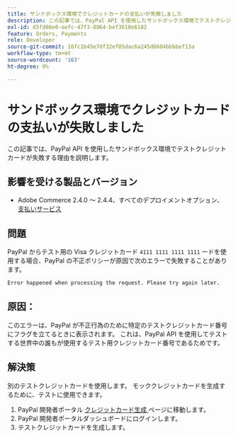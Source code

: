 ```yaml
---
title: サンドボックス環境でクレジットカードの支払いが失敗しました
description: この記事では、PayPal API を使用したサンドボックス環境でテストクレジットカードが失敗する理由を説明します。
exl-id: 65fd08e0-eefc-47f3-8964-bef3610e6182
feature: Orders, Payments
role: Developer
source-git-commit: 16fc1b45e7df32ef05dac6a245d6604bbbbef13a
workflow-type: tm+mt
source-wordcount: '163'
ht-degree: 0%

---
```


# サンドボックス環境でクレジットカードの支払いが失敗しました

この記事では、PayPal API を使用したサンドボックス環境でテストクレジットカードが失敗する理由を説明します。

## 影響を受ける製品とバージョン


* Adobe Commerce 2.4.0 ～ 2.4.4、すべてのデプロイメントオプション、[ 支払いサービス ](https://marketplace.magento.com/magento-payment-services.html)

## 問題

PayPal からテスト用の Visa クレジットカード `4111 1111 1111 1111` ードを使用する場合、PayPal の不正ポリシーが原因で次のエラーで失敗することがあります。

```bash
Error happened when processing the request. Please try again later.
```

## 原因：

このエラーは、PayPal が不正行為のために特定のテストクレジットカード番号にフラグを立てるときに表示されます。 これは、PayPal API を使用してテストする世界中の誰もが使用するテスト用クレジットカード番号であるためです。

## 解決策

別のテストクレジットカードを使用します。 モッククレジットカードを生成するために、テストに使用できます。

1. PayPal 開発者ポータル [ クレジットカード生成 ](https://developer.paypal.com/api/rest/sandbox/card-testing/#link-creditcardgenerator) ページに移動します。
1. PayPal 開発者ポータルダッシュボードにログインします。
1. テストクレジットカードを生成します。

